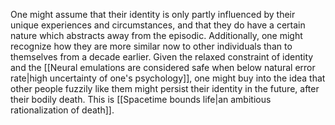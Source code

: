 One might assume that their identity is only partly influenced by their unique experiences and circumstances, and that they do have a certain nature which abstracts away from the episodic. Additionally, one might recognize how they are more similar now to other individuals than to themselves from a decade earlier. Given the relaxed constraint of identity and the [[Neural emulations are considered safe when below natural error rate|high uncertainty of one's psychology]], one might buy into the idea that other people fuzzily like them might persist their identity in the future, after their bodily death. This is [[Spacetime bounds life|an ambitious rationalization of death]]. 